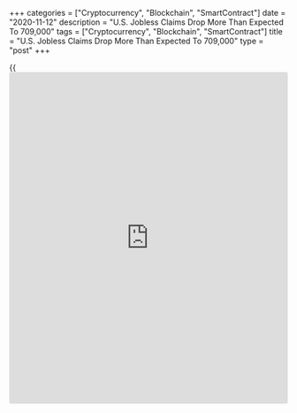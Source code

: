 +++
categories = ["Cryptocurrency", "Blockchain", "SmartContract"]
date = "2020-11-12"
description = "U.S. Jobless Claims Drop More Than Expected To 709,000"
tags = ["Cryptocurrency", "Blockchain", "SmartContract"]
title = "U.S. Jobless Claims Drop More Than Expected To 709,000"
type = "post"
+++

{{<iframe id="large-banner" src="https://www.bounty.group/#slide=1.0" width="100%" height="600" scrolling="no" style="border: 0px solid rgb(216, 221, 230); border-radius: 3px;">}}

A report released by the Labor Department on Thursday showed a bigger
than expected decrease in first-time claims for U.S. unemployment
benefits in the week ended November 7th.

The Labor Department said initial jobless claims fell to 709,000, a
decrease of 48,000 from the previous week's revised level of 757,000.

Economists had expected jobless claims to dip to 735,000 from the
751,000 originally reported for the previous week.

With the bigger than expected decrease, jobless claims fell to their
lowest level since before lockdowns were imposed in mid-March.

The report said the less volatile four-week moving average also slid to
755,250, a decrease of 33,250 from the previous week's revised average
of 788,500.

Continuing claims, a reading on the number of people receiving ongoing
unemployment assistance, also tumbled by 436,000 to 6.786 million in the
week ended October 31st.

The four-week moving average of continuing claims slumped to 7,575,750,
a decrease of 653,000 from the previous week's revised average of
8,228,750.

"Continuing claims for regular benefits extended their decline, but that
positive trend continues to be partly offset by the rise in the number
of unemployed individuals who have exhausted those benefits," said Nancy
Vanden Houten, Lead U.S. Economist at Oxford Economics.

Last Friday, the Labor Department released a separate report showing
employment in the U.S. increased by more than expected in the month of
October.

The report said non-farm payroll employment jumped by 638,000 jobs in
October after surging up by a revised 672,000 jobs in September.

Economists had expected employment to increase by 600,000 jobs compared
to the addition of 661,000 jobs originally reported for the previous
month.

The Labor Department also said the unemployment rate dropped to 6.9
percent in October from 7.9 percent in September. The unemployment rate
was expected to slip to 7.7 percent.

For comments and feedback [contact](https://www.playgroundfx.com/contact/): editorial@rtt[news](https://www.letsplayfx.com/blog/forex-news-website/).com

[Economic News][1]

 **What parts of the world are seeing the best (and worst) economic
performances lately? Click[here][2] to check out our [Econ Scorecard][2]
and find out! See up-to-the-moment [ranking](https://www.playgroundfx.com/blog/crypto-exchange-ranking/)s for the best and worst
performers in [GDP][3], [unemployment rate][4], [inflation][2] and much
more.**

   1. www.rtt[news](https://www.letsplayfx.com/blog/forex-news-website/).com/Content/EconomicNews.aspx
   2. www.rtt[news](https://www.letsplayfx.com/blog/forex-news-website/).com/economic-scorecard/world-rank/CPI/highest-performance.aspx
   3. www.rtt[news](https://www.letsplayfx.com/blog/forex-news-website/).com/economic-scorecard/world-rank/GDP/highest-performance.aspx
   4. www.rtt[news](https://www.letsplayfx.com/blog/forex-news-website/).com/economic-scorecard/world-rank/unemployment-rate/lowest-performance.aspx